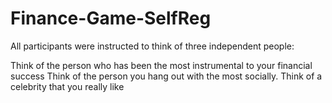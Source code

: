 # Finance-Game-SelfReg

All participants were instructed to think of three independent people:

Think of the person who has been the most instrumental to your financial success
Think of the person you hang out with the most socially.
Think of a celebrity that you really like
